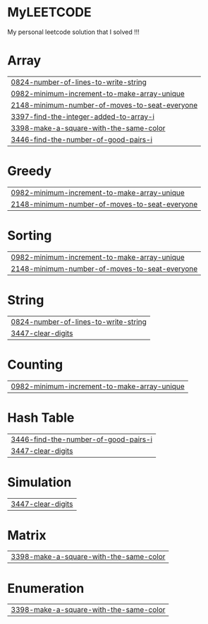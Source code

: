 # MyLEETCODE
My personal leetcode solution that I solved !!!


# Array
|  |
| ------- |
| [0824-number-of-lines-to-write-string](https://github.com/dharshinipg16/MyLEETCODE/tree/master/0824-number-of-lines-to-write-string) |
| [0982-minimum-increment-to-make-array-unique](https://github.com/dharshinipg16/MyLEETCODE/tree/master/0982-minimum-increment-to-make-array-unique) |
| [2148-minimum-number-of-moves-to-seat-everyone](https://github.com/dharshinipg16/MyLEETCODE/tree/master/2148-minimum-number-of-moves-to-seat-everyone) |
| [3397-find-the-integer-added-to-array-i](https://github.com/dharshinipg16/MyLEETCODE/tree/master/3397-find-the-integer-added-to-array-i) |
| [3398-make-a-square-with-the-same-color](https://github.com/dharshinipg16/MyLEETCODE/tree/master/3398-make-a-square-with-the-same-color) |
| [3446-find-the-number-of-good-pairs-i](https://github.com/dharshinipg16/MyLEETCODE/tree/master/3446-find-the-number-of-good-pairs-i) |
# Greedy
|  |
| ------- |
| [0982-minimum-increment-to-make-array-unique](https://github.com/dharshinipg16/MyLEETCODE/tree/master/0982-minimum-increment-to-make-array-unique) |
| [2148-minimum-number-of-moves-to-seat-everyone](https://github.com/dharshinipg16/MyLEETCODE/tree/master/2148-minimum-number-of-moves-to-seat-everyone) |
# Sorting
|  |
| ------- |
| [0982-minimum-increment-to-make-array-unique](https://github.com/dharshinipg16/MyLEETCODE/tree/master/0982-minimum-increment-to-make-array-unique) |
| [2148-minimum-number-of-moves-to-seat-everyone](https://github.com/dharshinipg16/MyLEETCODE/tree/master/2148-minimum-number-of-moves-to-seat-everyone) |
# String
|  |
| ------- |
| [0824-number-of-lines-to-write-string](https://github.com/dharshinipg16/MyLEETCODE/tree/master/0824-number-of-lines-to-write-string) |
| [3447-clear-digits](https://github.com/dharshinipg16/MyLEETCODE/tree/master/3447-clear-digits) |
# Counting
|  |
| ------- |
| [0982-minimum-increment-to-make-array-unique](https://github.com/dharshinipg16/MyLEETCODE/tree/master/0982-minimum-increment-to-make-array-unique) |
# Hash Table
|  |
| ------- |
| [3446-find-the-number-of-good-pairs-i](https://github.com/dharshinipg16/MyLEETCODE/tree/master/3446-find-the-number-of-good-pairs-i) |
| [3447-clear-digits](https://github.com/dharshinipg16/MyLEETCODE/tree/master/3447-clear-digits) |
# Simulation
|  |
| ------- |
| [3447-clear-digits](https://github.com/dharshinipg16/MyLEETCODE/tree/master/3447-clear-digits) |
# Matrix
|  |
| ------- |
| [3398-make-a-square-with-the-same-color](https://github.com/dharshinipg16/MyLEETCODE/tree/master/3398-make-a-square-with-the-same-color) |
# Enumeration
|  |
| ------- |
| [3398-make-a-square-with-the-same-color](https://github.com/dharshinipg16/MyLEETCODE/tree/master/3398-make-a-square-with-the-same-color) |